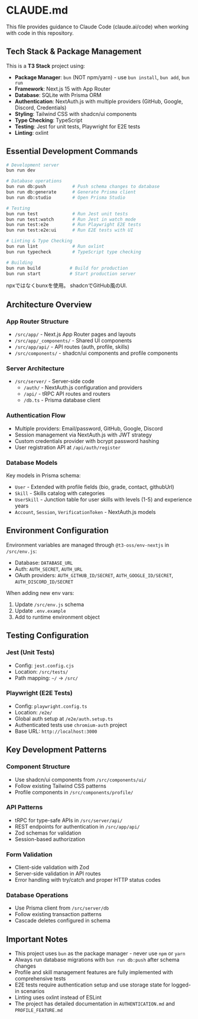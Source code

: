 # CLAUDE.md

This file provides guidance to Claude Code (claude.ai/code) when working with code in this repository.

## Tech Stack & Package Management

This is a **T3 Stack** project using:
- **Package Manager**: `bun` (NOT npm/yarn) - use `bun install`, `bun add`, `bun run`
- **Framework**: Next.js 15 with App Router
- **Database**: SQLite with Prisma ORM
- **Authentication**: NextAuth.js with multiple providers (GitHub, Google, Discord, Credentials)
- **Styling**: Tailwind CSS with shadcn/ui components
- **Type Checking**: TypeScript
- **Testing**: Jest for unit tests, Playwright for E2E tests
- **Linting**: oxlint

## Essential Development Commands

```bash
# Development server
bun run dev

# Database operations
bun run db:push          # Push schema changes to database
bun run db:generate      # Generate Prisma client
bun run db:studio        # Open Prisma Studio

# Testing
bun run test             # Run Jest unit tests
bun run test:watch       # Run Jest in watch mode
bun run test:e2e         # Run Playwright E2E tests
bun run test:e2e:ui      # Run E2E tests with UI

# Linting & Type Checking
bun run lint             # Run oxlint
bun run typecheck        # TypeScript type checking

# Building
bun run build           # Build for production
bun run start           # Start production server
```

npxではなくbunxを使用。
shadcnでGitHub風のUI.

## Architecture Overview

### App Router Structure
- `/src/app/` - Next.js App Router pages and layouts
- `/src/app/_components/` - Shared UI components
- `/src/app/api/` - API routes (auth, profile, skills)
- `/src/components/` - shadcn/ui components and profile components

### Server Architecture
- `/src/server/` - Server-side code
  - `/auth/` - NextAuth.js configuration and providers
  - `/api/` - tRPC API routes and routers
  - `/db.ts` - Prisma database client

### Authentication Flow
- Multiple providers: Email/password, GitHub, Google, Discord
- Session management via NextAuth.js with JWT strategy
- Custom credentials provider with bcrypt password hashing
- User registration API at `/api/auth/register`

### Database Models
Key models in Prisma schema:
- `User` - Extended with profile fields (bio, grade, contact, githubUrl)
- `Skill` - Skills catalog with categories
- `UserSkill` - Junction table for user skills with levels (1-5) and experience years
- `Account`, `Session`, `VerificationToken` - NextAuth.js models

## Environment Configuration

Environment variables are managed through `@t3-oss/env-nextjs` in `/src/env.js`:
- Database: `DATABASE_URL`
- Auth: `AUTH_SECRET`, `AUTH_URL`
- OAuth providers: `AUTH_GITHUB_ID/SECRET`, `AUTH_GOOGLE_ID/SECRET`, `AUTH_DISCORD_ID/SECRET`

When adding new env vars:
1. Update `/src/env.js` schema
2. Update `.env.example`
3. Add to runtime environment object

## Testing Configuration

### Jest (Unit Tests)
- Config: `jest.config.cjs`
- Location: `/src/tests/`
- Path mapping: `~/` -> `/src/`

### Playwright (E2E Tests)
- Config: `playwright.config.ts`
- Location: `/e2e/`
- Global auth setup at `/e2e/auth.setup.ts`
- Authenticated tests use `chromium-auth` project
- Base URL: `http://localhost:3000`

## Key Development Patterns

### Component Structure
- Use shadcn/ui components from `/src/components/ui/`
- Follow existing Tailwind CSS patterns
- Profile components in `/src/components/profile/`

### API Patterns
- tRPC for type-safe APIs in `/src/server/api/`
- REST endpoints for authentication in `/src/app/api/`
- Zod schemas for validation
- Session-based authorization

### Form Validation
- Client-side validation with Zod
- Server-side validation in API routes
- Error handling with try/catch and proper HTTP status codes

### Database Operations
- Use Prisma client from `/src/server/db`
- Follow existing transaction patterns
- Cascade deletes configured in schema

## Important Notes

- This project uses `bun` as the package manager - never use `npm` or `yarn`
- Always run database migrations with `bun run db:push` after schema changes
- Profile and skill management features are fully implemented with comprehensive tests
- E2E tests require authentication setup and use storage state for logged-in scenarios
- Linting uses oxlint instead of ESLint
- The project has detailed documentation in `AUTHENTICATION.md` and `PROFILE_FEATURE.md`